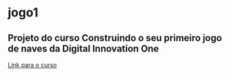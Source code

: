 # jogo1

## Projeto do curso Construindo o seu primeiro jogo de naves da Digital Innovation One
<a href="https://web.digitalinnovation.one/lab/construindo-o-seu-primeiro-jogo-de-naves/learning/567a090b-bb58-4b55-8bf5-0d08dae0d77d">Link para o curso</a>
